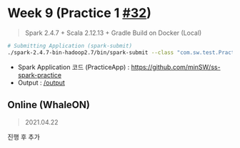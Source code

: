 <!-- 
/ss-spark/week{#}/minsw/README.md

# Week {#}

## What I've Learned 🙂

## On/Offline
> 2021.00.00

-->

# Week 9 (Practice 1 [#32](https://github.com/strange-study/ss-spark/issues/32))

> Spark 2.4.7 + Scala 2.12.13 + Gradle Build
> on Docker (Local)

```bash
# Submitting Application (spark-submit)
./spark-2.4.7-bin-hadoop2.7/bin/spark-submit --class "com.sw.test.PracticeApp" --master local ss-spark-1.0-SNAPSHOT.jar
```

- Spark Application 코드 (PracticeApp) : https://github.com/minSW/ss-spark-practice
- Output : [/output](./output)

## Online (WhaleON)
> 2021.04.22

진행 후 추가
